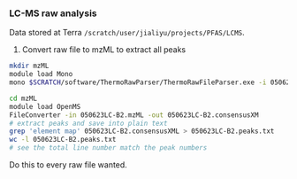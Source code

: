 ### LC-MS raw analysis
Data stored at Terra `/scratch/user/jialiyu/projects/PFAS/LCMS`.

1. Convert raw file to mzML to extract all peaks
```bash
mkdir mzML
module load Mono
mono $SCRATCH/software/ThermoRawParser/ThermoRawFileParser.exe -i 050623LC-B2.raw -o mzML/

cd mzML
module load OpenMS
FileConverter -in 050623LC-B2.mzML -out 050623LC-B2.consensusXM
# extract peaks and save into plain text
grep 'element map' 050623LC-B2.consensusXML > 050623LC-B2.peaks.txt
wc -l 050623LC-B2.peaks.txt
# see the total line number match the peak numbers
```
Do this to every raw file wanted.
